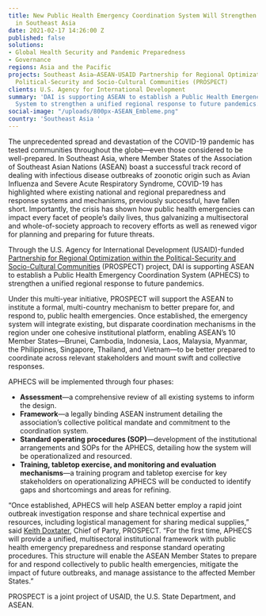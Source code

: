```yaml
---
title: New Public Health Emergency Coordination System Will Strengthen Pandemic Response
  in Southeast Asia
date: 2021-02-17 14:26:00 Z
published: false
solutions:
- Global Health Security and Pandemic Preparedness
- Governance
regions: Asia and the Pacific
projects: Southeast Asia—ASEAN-USAID Partnership for Regional Optimization with the
  Political-Security and Socio-Cultural Communities (PROSPECT)
clients: U.S. Agency for International Development
summary: 'DAI is supporting ASEAN to establish a Public Health Emergency Coordination
  System to strengthen a unified regional response to future pandemics. '
social-image: "/uploads/800px-ASEAN_Embleme.png"
country: 'Southeast Asia '
---
```


The unprecedented spread and devastation of the COVID-19 pandemic has tested communities throughout the globe—even those considered to be well-prepared. In Southeast Asia, where Member States of the Association of Southeast Asian Nations (ASEAN) boast a successful track record of dealing with infectious disease outbreaks of zoonotic origin such as Avian Influenza and Severe Acute Respiratory Syndrome, COVID-19 has highlighted where existing national and regional preparedness and response systems and mechanisms, previously successful, have fallen short. Importantly, the crisis has shown how public health emergencies can impact every facet of people’s daily lives, thus galvanizing a multisectoral and whole-of-society approach to recovery efforts as well as renewed vigor for planning and preparing for future threats.

Through the U.S. Agency for International Development (USAID)-funded [Partnership for Regional Optimization within the Political-Security and Socio-Cultural Communities](https://www.dai.com/our-work/projects/southeast-asia-asean-usaid-partnership-for-regional-optimization-with-the-political-security-and-socio-cultural-communities-prospect) (PROSPECT) project, DAI is supporting ASEAN to establish a Public Health Emergency Coordination System (APHECS) to strengthen a unified regional response to future pandemics. 

Under this multi-year initiative, PROSPECT will support the ASEAN to institute a formal, multi-country mechanism to better prepare for, and respond to, public health emergencies. Once established, the emergency system will integrate existing, but disparate coordination mechanisms in the region under one cohesive institutional platform, enabling ASEAN’s 10 Member States—Brunei, Cambodia, Indonesia, Laos, Malaysia, Myanmar, the Philippines, Singapore, Thailand, and Vietnam—to be better prepared to coordinate across relevant stakeholders and mount swift and collective responses. 
 
APHECS will be implemented through four phases:

* **Assessment**—a comprehensive review of all existing systems to inform the design.
* **Framework**—a legally binding ASEAN instrument detailing the association’s collective political mandate and commitment to the coordination system. 
* **Standard operating procedures (SOP)**—development of the institutional arrangements and SOPs for the APHECS, detailing how the system will be operationalized and resourced.
* **Training, tabletop exercise, and monitoring and evaluation mechanisms**—a training program and tabletop exercise for key stakeholders on operationalizing APHECS will be conducted to identify gaps and shortcomings and areas for refining. 
 
“Once established, APHECS will help ASEAN better employ a rapid joint outbreak investigation response and share technical expertise and resources, including logistical management for sharing medical supplies,” said [Keith Doxtater](https://www.dai.com/who-we-are/our-team/keith-doxtater), Chief of Party, PROSPECT. “For the first time, APHECS will provide a unified, multisectoral institutional framework with public health emergency preparedness and response standard operating procedures. This structure will enable the ASEAN Member States to prepare for and respond collectively to public health emergencies, mitigate the impact of future outbreaks, and manage assistance to the affected Member States.”

PROSPECT is a joint project of USAID, the U.S. State Department, and ASEAN. 